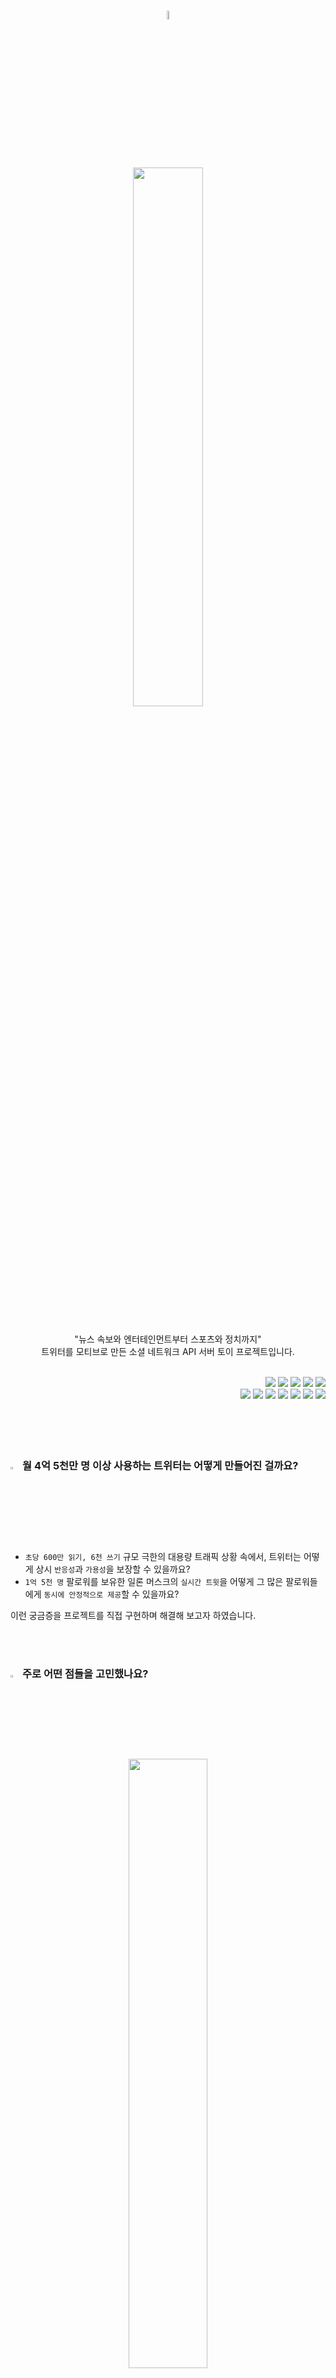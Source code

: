 <p align="center">
  <br>
  <br>
  <br>
  <div align="center"><img src="https://user-images.githubusercontent.com/71416000/266865230-90e2d7d4-56fe-4dff-b188-9b736beb6963.png" width="6%"/></div>
  <br>
  <div align="center"><img src="https://user-images.githubusercontent.com/71416000/267307351-7ba53886-9cc9-417e-9eff-14917aebe0b7.png" width="47%"/></div>
  <br>
</p>

<p align="center">"뉴스 속보와 엔터테인먼트부터 스포츠와 정치까지"<br> <span>트위터</span>를 모티브로 만든 소셜 네트워크 API 서버 토이 프로젝트입니다.</p>

<br>

<div align="right">
  <img src="https://img.shields.io/badge/Java-04B078?style=flat-square&logo=Java&logoColor=FFFFFF"/>
  <img src="https://img.shields.io/badge/Spring-04B078?style=flat-square&logo=Spring&logoColor=FFFFFF"/>
  <img src="https://img.shields.io/badge/SpringBoot-04B078?style=flat-square&logo=SpringBoot&logoColor=FFFFFF"/>
  <img src="https://img.shields.io/badge/Gradle-04B078?style=flat-square&logo=gradle&Color=FFFFFF"/>
  <img src="https://img.shields.io/badge/Mybatis-04B078?style=flat-square&logoColor=FFFFFF"/>
  <br>
  <img src="https://img.shields.io/badge/Mysql-04B078?style=flat-square&logo=MySql&logoColor=FFFFFF"/>
  <img src="https://img.shields.io/badge/Redis-04B078?style=flat-square&logo=Redis&logoColor=FFFFFF"/>
  <img src="https://img.shields.io/badge/Jenkins-04B078?style=flat-square&logo=Jenkins&logoColor=FFFFFF"/>
  <img src="https://img.shields.io/badge/Git-04B078?style=flat-square&logo=Git&logoColor=FFFFFF"/>
  <img src="https://img.shields.io/badge/GitHub-04B078?style=flat-square&logo=GitHub&logoColor=FFFFFF"/>
  <img src="https://img.shields.io/badge/NCP-04B078?style=flat-square&logo=Naver&logoColor=FFFFFF"/>
  <img src="https://img.shields.io/badge/intellij-04B078?style=flat-square&logo=intellijidea&Color=FFFFFF"/>
</div>

<br>
<br>
<br>
<br>





### <img src="https://user-images.githubusercontent.com/71416000/267310457-c5136192-dbbe-4466-b02a-6b73f6a31e93.png" width="3%"/> 월 4억 5천만 명 이상 사용하는 트위터는 어떻게 만들어진 걸까요?

* `초당 600만 읽기, 6천 쓰기` 규모 극한의 대용량 트래픽 상황 속에서, 트위터는 어떻게 상시 `반응성`과 `가용성`을 보장할 수 있을까요?
* `1억 5천 명` 팔로워를 보유한 일론 머스크의 `실시간 트윗`을 어떻게 그 많은 팔로워들에게 `동시에 안정적으로 제공`할 수 있을까요?

이런 궁금증을 프로젝트를 직접 구현하며 해결해 보고자 하였습니다.

<br>
<br>





### <img src="https://user-images.githubusercontent.com/71416000/267310457-c5136192-dbbe-4466-b02a-6b73f6a31e93.png" width="3%"/> 주로 어떤 점들을 고민했나요?


<div align="center"><img src="https://user-images.githubusercontent.com/71416000/267387690-39471fd3-f7f9-4184-8ddd-e8500f6a0b81.png" width="50%"></div>

<br>

* `변경`과 `유지보수`가 용이한 `객체지향적인 디자인`은 어떻게 적용하는지
* 확장성 있고 자원 기반의 균일한 `RESTful API`는 어떻게 설계되어야 하는지
* 성능을 위해 `DB 인덱스`를 어떻게 구성해야 하는지
* SQL, NoSQL 등 `최적의 저장소` 선택 기준에 어떤 것이 있는지
* 어떻게 `가용성`을 보장할 수 있고 `트레이드 오프`는 무엇인지
* `분산 트랜잭션의 한계`는 무엇이고 어떻게 신뢰성 있는 애플리케이션을 구현할 수 있을지
* `API 테스트, 부하 테스트` 등 서비스 기능 검증을 위한 다양한 테스트를 어떻게 수행하는지
* 원활한 `협업`을 위한 `코딩 컨벤션`, `문서화`, `github 소통(이슈, PR)`은 어떻게 해야 하는지

실제 서비스의 실무 상황을 가정하며 프로젝트를 진행하였습니다. 

<br>
<br>





### <img src="https://user-images.githubusercontent.com/71416000/267310457-c5136192-dbbe-4466-b02a-6b73f6a31e93.png" width="3%"/> 프로젝트 구성도

<img src="https://user-images.githubusercontent.com/71416000/268357715-b82cc893-47d9-4426-919a-165e4c9520ae.jpg">

<br>
<br>





<div><h3><img src="https://user-images.githubusercontent.com/71416000/267310457-c5136192-dbbe-4466-b02a-6b73f6a31e93.png" width="3%"/> 핵심 기능 API 시퀀스 다이어그램</h3></div>

<img src="https://user-images.githubusercontent.com/71416000/268354959-121ca480-172b-4c94-a05a-9177c878ebae.png">
<img src="https://user-images.githubusercontent.com/71416000/268354110-07d1aa4d-c8d4-400d-9afe-13937dd65cc7.png">
<br>
<br>





### <img src="https://user-images.githubusercontent.com/71416000/267310457-c5136192-dbbe-4466-b02a-6b73f6a31e93.png" width="3%"/> 주요 기술적 고민과 문제 해결 과정

* 읽기 및 쓰기 성능 개선 및 고가용성을 위한 Redis Cluster 구성하기([#81](https://github.com/f-lab-edu/twitter-clone/pull/81))

* Redis Pub/Sub을 활용한 비동기 메시징으로 다중 저장소 및 데이터 분산 처리 환경에서 데이터 정합성 보장하기([#73](https://github.com/f-lab-edu/twitter-clone/pull/73))

* Redis Pipeline을 활용한 일괄 처리로 성능 개선하기([#73](https://github.com/f-lab-edu/twitter-clone/pull/73))

* 보안을 위해 사용자 인증 세션 저장소의 빈 스코프를 요청 단위로 설정하기([#71](https://github.com/f-lab-edu/twitter-clone/pull/71))

* Redis Session으로 확장성 있는 사용자 인증 및 로그인 구현 환경 구축하기([#71](https://github.com/f-lab-edu/twitter-clone/pull/71))

* nGrinder를 활용한 부하 테스트로 성능 개선 검증하기([#70](https://github.com/f-lab-edu/twitter-clone/pull/70))

* MySQL 복제를 위한 쿼리 요청 분기와 지연 처리 프록시 설정하기([#69](https://github.com/f-lab-edu/twitter-clone/pull/69))

* Redis 세션 저장소와 캐싱 저장소 분리로 성능 개선하기([#68](https://github.com/f-lab-edu/twitter-clone/pull/68))

* 트윗 쓰기 시점에 팔로워 개별 타임라인에 캐싱(fan-out)하여 읽기 집중 부하 문제 해결하기([#65](https://github.com/f-lab-edu/twitter-clone/pull/65))

* 스프링 IoC/DI 원리를 적용해 설정파일로 유연하게 기능 동작 방식 변경 및 제어 하기([#65](https://github.com/f-lab-edu/twitter-clone/pull/65))

* Spring의 ArgumentResolver를 활용해 세션 유지중 사용자 정보 자동획득 기능 구현하기([#62](https://github.com/f-lab-edu/twitter-clone/pull/62))

* 스프링 AOP로 로그인 여부를 확인하는 중복로직 제거하기([#61](https://github.com/f-lab-edu/twitter-clone/pull/61))

* 생성자 주입 방식과 setter를 제거한 불변성 객체 설계로 스레드 안전성 높이기([#56](https://github.com/f-lab-edu/twitter-clone/pull/56))

* 사용자의 계정 삭제요청을 soft delete 방식으로 처리해 저장소의 데이터 정합성 보호하기([#53](https://github.com/f-lab-edu/twitter-clone/pull/53))

* Spring REST Docs와 Spring HATEOAS를 활용해 변경에 독립적이고 협업에 용이한 API 문서 생성하기([#42](https://github.com/f-lab-edu/twitter-clone/pull/42))























<br>
<br>


### <img src="https://user-images.githubusercontent.com/71416000/267310457-c5136192-dbbe-4466-b02a-6b73f6a31e93.png" width="3%"/> API 문서

<p align="center">
  <img src="https://user-images.githubusercontent.com/71416000/268426514-bc4ca03e-a472-42a8-a742-82b48e96cdaf.gif"/>
</p>

* `Spring REST Docs`와 `Spring HATEOAS`를 활용해 로이 필딩의 REST 요건을 충족하는, 변화에 독립적이며 자가충족하는 API 문서를 작성하였습니다(API 개발중 시점의 샘플입니다).
* [[클릭] API 문서 페이지 방문하기 ✨](https://gorgeous-mandazi-651201.netlify.app)

<br>
<br>





### <img src="https://user-images.githubusercontent.com/71416000/267310457-c5136192-dbbe-4466-b02a-6b73f6a31e93.png" width="3%"/> 스키마 ERD

<img src="https://user-images.githubusercontent.com/71416000/268024847-4ad2a1b6-e58d-47e6-9968-081226443b9a.png">
